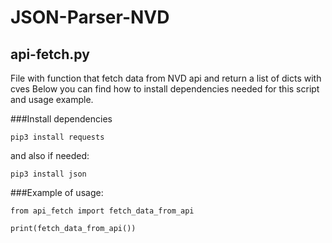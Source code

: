 # JSON-Parser-NVD

## api-fetch.py

File with function that fetch data from NVD api and return a list of dicts with cves
Below you can find how to install dependencies needed for this script and usage example.

###Install dependencies

```
pip3 install requests
```

and also if needed:

```
pip3 install json
```

###Example of usage:

```python3
from api_fetch import fetch_data_from_api

print(fetch_data_from_api())
```
